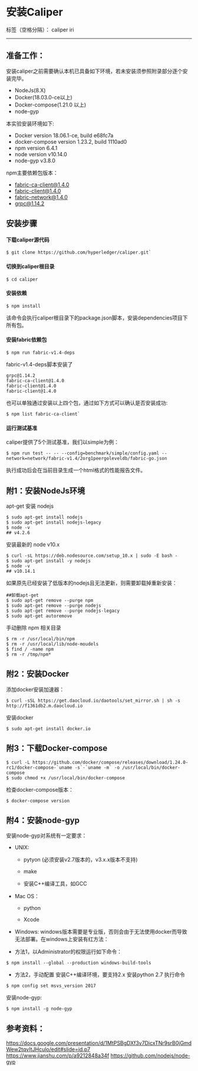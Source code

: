 # 安装Caliper

标签（空格分隔）： caliper iri

---

## **准备工作**：
安装caliper之前需要确认本机已具备如下环境，若未安装须参照附录部分逐个安装完毕。

- NodeJs(8.X)
- Docker(18.03.0-ce以上)
- Docker-compose(1.21.0 以上)
- node-gyp

本实验安装环境如下:

 - Docker version 18.06.1-ce, build e68fc7a
 - docker-compose version 1.23.2, build 1110ad0 
 - npm version 6.4.1
 - node version v10.14.0
 - node-gyp v3.8.0
 
npm主要依赖包版本：

 - fabric-ca-client@1.4.0
 - fabric-client@1.4.0
 - fabric-network@1.4.0
 - grpc@1.14.2

## **安装步骤**
#### **下载caliper源代码**
```
$ git clone https://github.com/hyperledger/caliper.git`
```

#### **切换到caliper根目录**
```
$ cd caliper
```

#### **安装依赖**
```
$ npm install
```

该命令会执行caliper根目录下的package.json脚本，安装dependencies项目下所有包。
#### **安装fabric依赖包**
```
$ npm run fabric-v1.4-deps
```
fabric-v1.4-deps脚本安装了 
```
grpc@1.14.2 
fabric-ca-client@1.4.0 
fabric-client@1.4.0 
fabric-client@1.4.0
```
也可以单独通过安装以上四个包，通过如下方式可以确认是否安装成功:
```
$ npm list fabric-ca-client`
```
#### **运行测试基准**
caliper提供了5个测试基准，我们以simple为例：
```
$ npm run test -- -- --config=benchmark/simple/config.yaml --network=network/fabric-v1.4/2org1peergoleveldb/fabric-go.json
```

执行成功后会在当前目录生成一个html格式的性能报告文件。

## 附1：安装NodeJs环境
 apt-get 安装 nodejs

```
$ sudo apt-get install nodejs
$ sudo apt-get install nodejs-legacy
$ node -v 
## v4.2.6
```

 安装最新的 node v10.x

```
$ curl -sL https://deb.nodesource.com/setup_10.x | sudo -E bash -
$ sudo apt-get install -y nodejs
$ node -v 
## v10.14.1
```

如果原先已经安装了低版本的nodejs且无法更新，则需要卸载掉重新安装：
```
##卸载apt-get 
$ sudo apt-get remove --purge npm
$ sudo apt-get remove --purge nodejs
$ sudo apt-get remove --purge nodejs-legacy
$ sudo apt-get autoremove
```
手动删除 npm 相关目录
```
$ rm -r /usr/local/bin/npm
$ rm -r /usr/local/lib/node-moudels
$ find / -name npm
$ rm -r /tmp/npm*
```
## 附2：安装Docker
添加docker安装加速器：
```
$ curl -sSL https://get.daocloud.io/daotools/set_mirror.sh | sh -s http://f1361db2.m.daocloud.io
```

安装docker
```
$ sudo apt-get install docker.io
```

## 附3：下载Docker-compose
```
$ curl -L https://github.com/docker/compose/releases/download/1.24.0-rc1/docker-compose-`uname -s`-`uname -m` -o /usr/local/bin/docker-compose
$ sudo chmod +x /usr/local/bin/docker-compose
```

检查docker-compose版本：
```
$ docker-compose version
```

## 附4：安装node-gyp
安装node-gyp对系统有一定要求：

- UNIX:

  - pytyon (必须安装v2.7版本的，v3.x.x版本不支持)
 
  - make
 
  - 安装C++编译工具，如GCC

- Mac OS：

   - python

   - Xcode

- Windows:
  windows版本需要是专业版，否则会由于无法使用docker而导致无法部署。在windows上安装有红方法：
 -  方法1，以Administrator的权限运行如下命令：
  ```
  $ npm install --global --production windows-build-tools
  ```

   - 方法2，手动配置
  安装C++编译环境，要支持2.x
  安装python 2.7
  执行命令
  ```
  $ npm config set msvs_version 2017
  ```

安装node-gyp:
```
$ npm install -g node-gyp
```


## 参考资料：
https://docs.google.com/presentation/d/1MtPSBgDXf3v7DicxTNr9srB0jGmdWew2tqvItJHculo/edit#slide=id.p7
https://www.jianshu.com/p/a9212848a34f
https://github.com/nodejs/node-gyp